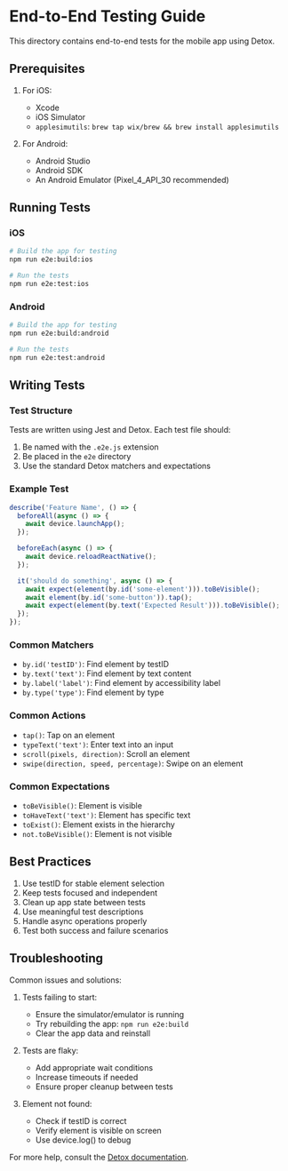 # End-to-End Testing Guide

This directory contains end-to-end tests for the mobile app using Detox.

## Prerequisites

1. For iOS:
   - Xcode
   - iOS Simulator
   - `applesimutils`: `brew tap wix/brew && brew install applesimutils`

2. For Android:
   - Android Studio
   - Android SDK
   - An Android Emulator (Pixel_4_API_30 recommended)

## Running Tests

### iOS

```bash
# Build the app for testing
npm run e2e:build:ios

# Run the tests
npm run e2e:test:ios
```

### Android

```bash
# Build the app for testing
npm run e2e:build:android

# Run the tests
npm run e2e:test:android
```

## Writing Tests

### Test Structure

Tests are written using Jest and Detox. Each test file should:
1. Be named with the `.e2e.js` extension
2. Be placed in the `e2e` directory
3. Use the standard Detox matchers and expectations

### Example Test

```javascript
describe('Feature Name', () => {
  beforeAll(async () => {
    await device.launchApp();
  });

  beforeEach(async () => {
    await device.reloadReactNative();
  });

  it('should do something', async () => {
    await expect(element(by.id('some-element'))).toBeVisible();
    await element(by.id('some-button')).tap();
    await expect(element(by.text('Expected Result'))).toBeVisible();
  });
});
```

### Common Matchers

- `by.id('testID')`: Find element by testID
- `by.text('text')`: Find element by text content
- `by.label('label')`: Find element by accessibility label
- `by.type('type')`: Find element by type

### Common Actions

- `tap()`: Tap on an element
- `typeText('text')`: Enter text into an input
- `scroll(pixels, direction)`: Scroll an element
- `swipe(direction, speed, percentage)`: Swipe on an element

### Common Expectations

- `toBeVisible()`: Element is visible
- `toHaveText('text')`: Element has specific text
- `toExist()`: Element exists in the hierarchy
- `not.toBeVisible()`: Element is not visible

## Best Practices

1. Use testID for stable element selection
2. Keep tests focused and independent
3. Clean up app state between tests
4. Use meaningful test descriptions
5. Handle async operations properly
6. Test both success and failure scenarios

## Troubleshooting

Common issues and solutions:

1. Tests failing to start:
   - Ensure the simulator/emulator is running
   - Try rebuilding the app: `npm run e2e:build`
   - Clear the app data and reinstall

2. Tests are flaky:
   - Add appropriate wait conditions
   - Increase timeouts if needed
   - Ensure proper cleanup between tests

3. Element not found:
   - Check if testID is correct
   - Verify element is visible on screen
   - Use device.log() to debug

For more help, consult the [Detox documentation](https://wix.github.io/Detox/). 